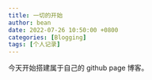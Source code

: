 ```yaml
---
title: 一切的开始
author: bean
date: 2022-07-26 10:50:00 +0800
categories: [Blogging]
tags: [个人记录]
---
```

 今天开始搭建属于自己的 github page 博客。